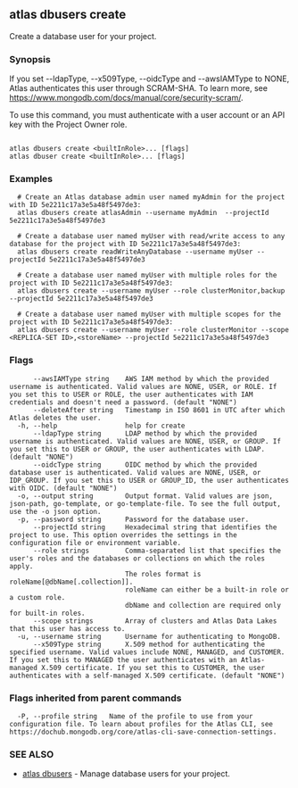 ## atlas dbusers create

Create a database user for your project.


### Synopsis

If you set --ldapType, --x509Type, --oidcType and --awsIAMType to NONE, Atlas authenticates this user through SCRAM-SHA. To learn more, see https://www.mongodb.com/docs/manual/core/security-scram/.

To use this command, you must authenticate with a user account or an API key with the Project Owner role.



```

atlas dbusers create <builtInRole>... [flags]
atlas dbuser create <builtInRole>... [flags]
```

### Examples

```
  # Create an Atlas database admin user named myAdmin for the project with ID 5e2211c17a3e5a48f5497de3:
  atlas dbusers create atlasAdmin --username myAdmin  --projectId 5e2211c17a3e5a48f5497de3

  # Create a database user named myUser with read/write access to any database for the project with ID 5e2211c17a3e5a48f5497de3:
  atlas dbusers create readWriteAnyDatabase --username myUser --projectId 5e2211c17a3e5a48f5497de3

  # Create a database user named myUser with multiple roles for the project with ID 5e2211c17a3e5a48f5497de3:
  atlas dbusers create --username myUser --role clusterMonitor,backup --projectId 5e2211c17a3e5a48f5497de3

  # Create a database user named myUser with multiple scopes for the project with ID 5e2211c17a3e5a48f5497de3:
  atlas dbusers create --username myUser --role clusterMonitor --scope <REPLICA-SET ID>,<storeName> --projectId 5e2211c17a3e5a48f5497de3
```


### Flags

```
      --awsIAMType string    AWS IAM method by which the provided username is authenticated. Valid values are NONE, USER, or ROLE. If you set this to USER or ROLE, the user authenticates with IAM credentials and doesn't need a password. (default "NONE")
      --deleteAfter string   Timestamp in ISO 8601 in UTC after which Atlas deletes the user.
  -h, --help                 help for create
      --ldapType string      LDAP method by which the provided username is authenticated. Valid values are NONE, USER, or GROUP. If you set this to USER or GROUP, the user authenticates with LDAP. (default "NONE")
      --oidcType string      OIDC method by which the provided database user is authenticated. Valid values are NONE, USER, or IDP_GROUP. If you set this to USER or GROUP_ID, the user authenticates with OIDC. (default "NONE")
  -o, --output string        Output format. Valid values are json, json-path, go-template, or go-template-file. To see the full output, use the -o json option.
  -p, --password string      Password for the database user.
      --projectId string     Hexadecimal string that identifies the project to use. This option overrides the settings in the configuration file or environment variable.
      --role strings         Comma-separated list that specifies the user's roles and the databases or collections on which the roles apply.
                             The roles format is roleName[@dbName[.collection]].
                             roleName can either be a built-in role or a custom role.
                             dbName and collection are required only for built-in roles.
      --scope strings        Array of clusters and Atlas Data Lakes that this user has access to.
  -u, --username string      Username for authenticating to MongoDB.
      --x509Type string      X.509 method for authenticating the specified username. Valid values include NONE, MANAGED, and CUSTOMER. If you set this to MANAGED the user authenticates with an Atlas-managed X.509 certificate. If you set this to CUSTOMER, the user authenticates with a self-managed X.509 certificate. (default "NONE")

```


### Flags inherited from parent commands

```
  -P, --profile string   Name of the profile to use from your configuration file. To learn about profiles for the Atlas CLI, see https://dochub.mongodb.org/core/atlas-cli-save-connection-settings.

```

### SEE ALSO


* [atlas dbusers](atlas_dbusers.md)	- Manage database users for your project.



